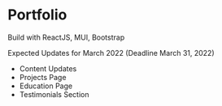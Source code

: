 # Portfolio

Build with ReactJS, MUI, Bootstrap

Expected Updates for March 2022 (Deadline March 31, 2022)

- Content Updates
- Projects Page
- Education Page
- Testimonials Section
